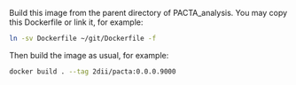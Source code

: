 Build this image from the parent directory of PACTA_analysis. You may
copy this Dockerfile or link it, for example:

```bash
ln -sv Dockerfile ~/git/Dockerfile -f
```

Then build the image as usual, for example:

```bash
docker build . --tag 2dii/pacta:0.0.0.9000
```

